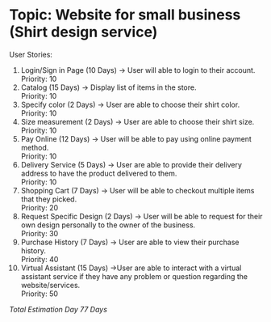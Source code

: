 # Topic: Website for small business (Shirt design service)

User Stories:

1. Login/Sign in Page (10 Days) -> User will able to login to their account.<br/>
    Priority: 10
2. Catalog (15 Days) -> Display list of items in the store.<br/>
    Priority: 10
3. Specify color (2 Days) -> User are able to choose their shirt color.<br/>
    Priority: 10
4. Size measurement (2 Days) -> User are able to choose their shirt size.<br/>
    Priority: 10
5. Pay Online (12 Days) -> User will be able to pay using online payment method.<br/>
    Priority: 10
6. Delivery Service (5 Days) -> User are able to provide their delivery address to have the product delivered to them.<br/>
    Priority: 10
7. Shopping Cart (7 Days) ->  User will be able to checkout multiple items that they picked.<br/>
    Priority: 20
8. Request Specific Design (2 Days) -> User will be able to request for their own design personally to the owner of the business.<br/>
    Priority: 30
9. Purchase History (7 Days) -> User are able to view their purchase history.<br/>
    Priority: 40
10. Virtual Assistant (15 Days) ->User are able to interact with a virtual assistant service if they have any problem or question regarding the website/services.<br/>
    Priority: 50



*Total Estimation Day 77 Days*
